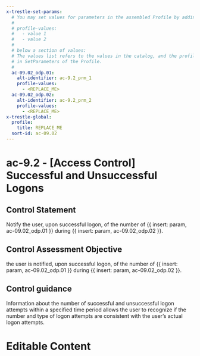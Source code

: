 ```yaml
---
x-trestle-set-params:
  # You may set values for parameters in the assembled Profile by adding
  #
  # profile-values:
  #   - value 1
  #   - value 2
  #
  # below a section of values:
  # The values list refers to the values in the catalog, and the profile-values represent values
  # in SetParameters of the Profile.
  #
  ac-09.02_odp.01:
    alt-identifier: ac-9.2_prm_1
    profile-values:
      - <REPLACE_ME>
  ac-09.02_odp.02:
    alt-identifier: ac-9.2_prm_2
    profile-values:
      - <REPLACE_ME>
x-trestle-global:
  profile:
    title: REPLACE_ME
  sort-id: ac-09.02
---
```


# ac-9.2 - \[Access Control\] Successful and Unsuccessful Logons

## Control Statement

Notify the user, upon successful logon, of the number of {{ insert: param, ac-09.02_odp.01 }} during {{ insert: param, ac-09.02_odp.02 }}.

## Control Assessment Objective

the user is notified, upon successful logon, of the number of {{ insert: param, ac-09.02_odp.01 }} during {{ insert: param, ac-09.02_odp.02 }}.

## Control guidance

Information about the number of successful and unsuccessful logon attempts within a specified time period allows the user to recognize if the number and type of logon attempts are consistent with the user’s actual logon attempts.

# Editable Content

<!-- Make additions and edits below -->
<!-- The above represents the contents of the control as received by the profile, prior to additions. -->
<!-- If the profile makes additions to the control, they will appear below. -->
<!-- The above markdown may not be edited but you may edit the content below, and/or introduce new additions to be made by the profile. -->
<!-- If there is a yaml header at the top, parameter values may be edited. Use --set-parameters to incorporate the changes during assembly. -->
<!-- The content here will then replace what is in the profile for this control, after running profile-assemble. -->
<!-- The current profile has no added parts for this control, but you may add new ones here. -->
<!-- Each addition must have a heading either of the form ## Control my_addition_name -->
<!-- or ## Part a. (where the a. refers to one of the control statement labels.) -->
<!-- "## Control" parts are new parts added after the statement part. -->
<!-- "## Part" parts are new parts added into the top-level statement part with that label. -->
<!-- Subparts may be added with nested hash levels of the form ### My Subpart Name -->
<!-- underneath the parent ## Control or ## Part being added -->
<!-- See https://ibm.github.io/compliance-trestle/tutorials/ssp_profile_catalog_authoring/ssp_profile_catalog_authoring for guidance. -->
